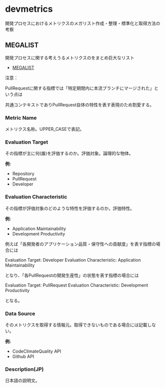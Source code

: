 # devmetrics

開発プロセスにおけるメトリクスのメガリスト作成・整理・標準化と取得方法の考察

## MEGALIST

開発プロセスに関する考えうるメトリクスのをまとめ巨大なリスト

- [MEGALIST](./MEGALIST.tsv)

注意：

PullRequestに関する指標では「特定期間内に本流ブランチにマージされた」という点は

共通コンテキストでありPullRequest自体の特性を表す表現のため割愛する。

### Metric Name

メトリクス名称。UPPER_CASEで表記。

### Evaluation Target

その指標が主に何(誰)を評価するのか。評価対象。論理的な物体。

__例:__
- Repository
- PullRequest
- Developer

### Evaluation Characteristic

その指標が評価対象のどのような特性を評価するのか。評価特性。

__例:__
- Application Maintainability
- Development Productivity

例えば「各開発者のアプリケーション品質・保守性への貢献度」を表す指標の場合には

Evaluation Target: Developer
Evaluation Characteristic: Application Maintainability

となり、「各PullRequestの開発生産性」の状態を表す指標の場合には

Evaluation Target: PullRequest
Evaluation Characteristic: Development Productivity

となる。

### Data Source

そのメトリクスを取得する情報元。取得できないものである場合には記載しない。

__例:__
- CodeClimateQuality API
- Github API

### Description(JP)

日本語の説明文。
